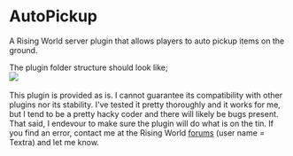# AutoPickup
 A Rising World server plugin that allows players to auto pickup items on the ground.

The plugin folder structure should look like;
<br><img src='http://www.thehomeworld.org/resources/AutoPickup-path1.png' />
<br>
<br>
This plugin is provided as is. I cannot guarantee its compatibility with other plugins nor its stability. I've tested it pretty thoroughly and it works for me, but I tend to be a pretty hacky coder and there will likely be bugs present. 
<br>That said, I endevour to make sure the plugin will do what is on the tin. If you find an error, contact me at the Rising World <a href='https://forum.rising-world.net/'>forums</a> (user name = Textra) and let me know.